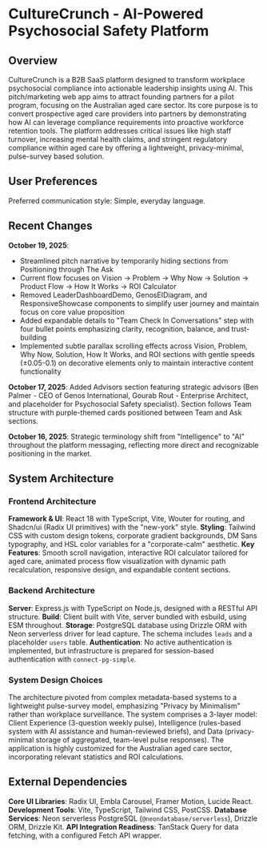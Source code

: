 # CultureCrunch - AI-Powered Psychosocial Safety Platform

## Overview

CultureCrunch is a B2B SaaS platform designed to transform workplace psychosocial compliance into actionable leadership insights using AI. This pitch/marketing web app aims to attract founding partners for a pilot program, focusing on the Australian aged care sector. Its core purpose is to convert prospective aged care providers into partners by demonstrating how AI can leverage compliance requirements into proactive workforce retention tools. The platform addresses critical issues like high staff turnover, increasing mental health claims, and stringent regulatory compliance within aged care by offering a lightweight, privacy-minimal, pulse-survey based solution.

## User Preferences

Preferred communication style: Simple, everyday language.

## Recent Changes

**October 19, 2025**: 
- Streamlined pitch narrative by temporarily hiding sections from Positioning through The Ask
- Current flow focuses on Vision → Problem → Why Now → Solution → Product Flow → How It Works → ROI Calculator
- Removed LeaderDashboardDemo, GenosEIDiagram, and ResponsiveShowcase components to simplify user journey and maintain focus on core value proposition
- Added expandable details to "Team Check In Conversations" step with four bullet points emphasizing clarity, recognition, balance, and trust-building
- Implemented subtle parallax scrolling effects across Vision, Problem, Why Now, Solution, How It Works, and ROI sections with gentle speeds (±0.05-0.1) on decorative elements only to maintain interactive content functionality

**October 17, 2025**: Added Advisors section featuring strategic advisors (Ben Palmer - CEO of Genos International, Gourab Rout - Enterprise Architect, and placeholder for Psychosocial Safety specialist). Section follows Team structure with purple-themed cards positioned between Team and Ask sections.

**October 16, 2025**: Strategic terminology shift from "Intelligence" to "AI" throughout the platform messaging, reflecting more direct and recognizable positioning in the market.

## System Architecture

### Frontend Architecture

**Framework & UI**: React 18 with TypeScript, Vite, Wouter for routing, and Shadcn/ui (Radix UI primitives) with the "new-york" style.
**Styling**: Tailwind CSS with custom design tokens, corporate gradient backgrounds, DM Sans typography, and HSL color variables for a "corporate-calm" aesthetic.
**Key Features**: Smooth scroll navigation, interactive ROI calculator tailored for aged care, animated process flow visualization with dynamic path recalculation, responsive design, and expandable content sections.

### Backend Architecture

**Server**: Express.js with TypeScript on Node.js, designed with a RESTful API structure.
**Build**: Client built with Vite, server bundled with esbuild, using ESM throughout.
**Storage**: PostgreSQL database using Drizzle ORM with Neon serverless driver for lead capture. The schema includes `leads` and a placeholder `users` table.
**Authentication**: No active authentication is implemented, but infrastructure is prepared for session-based authentication with `connect-pg-simple`.

### System Design Choices

The architecture pivoted from complex metadata-based systems to a lightweight pulse-survey model, emphasizing "Privacy by Minimalism" rather than workplace surveillance. The system comprises a 3-layer model: Client Experience (3-question weekly pulse), Intelligence (rules-based system with AI assistance and human-reviewed briefs), and Data (privacy-minimal storage of aggregated, team-level pulse responses). The application is highly customized for the Australian aged care sector, incorporating relevant statistics and ROI calculations.

## External Dependencies

**Core UI Libraries**: Radix UI, Embla Carousel, Framer Motion, Lucide React.
**Development Tools**: Vite, TypeScript, Tailwind CSS, PostCSS.
**Database Services**: Neon serverless PostgreSQL (`@neondatabase/serverless`), Drizzle ORM, Drizzle Kit.
**API Integration Readiness**: TanStack Query for data fetching, with a configured Fetch API wrapper.